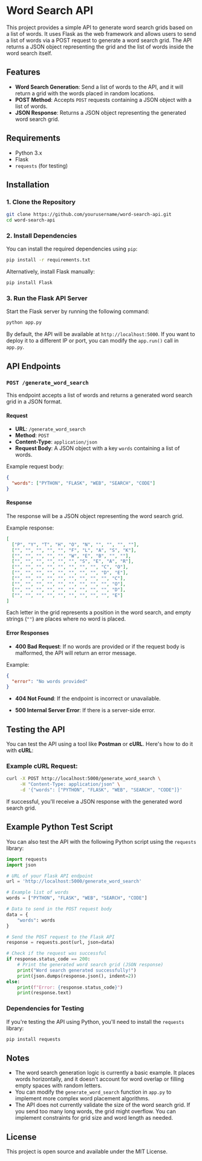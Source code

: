 # Word Search API

This project provides a simple API to generate word search grids based on a list of words. It uses Flask as the web framework and allows users to send a list of words via a POST request to generate a word search grid. The API returns a JSON object representing the grid and the list of words inside the word search itself.

## Features

- **Word Search Generation**: Send a list of words to the API, and it will return a grid with the words placed in random locations.
- **POST Method**: Accepts `POST` requests containing a JSON object with a list of words.
- **JSON Response**: Returns a JSON object representing the generated word search grid.

## Requirements

- Python 3.x
- Flask
- `requests` (for testing)

## Installation

### 1. Clone the Repository

```bash
git clone https://github.com/yourusername/word-search-api.git
cd word-search-api
```

### 2. Install Dependencies

You can install the required dependencies using `pip`:

```bash
pip install -r requirements.txt
```

Alternatively, install Flask manually:

```bash
pip install Flask
```

### 3. Run the Flask API Server

Start the Flask server by running the following command:

```bash
python app.py
```

By default, the API will be available at `http://localhost:5000`. If you want to deploy it to a different IP or port, you can modify the `app.run()` call in `app.py`.

## API Endpoints

### `POST /generate_word_search`

This endpoint accepts a list of words and returns a generated word search grid in a JSON format.

#### Request

- **URL**: `/generate_word_search`
- **Method**: `POST`
- **Content-Type**: `application/json`
- **Request Body**: A JSON object with a key `words` containing a list of words.

Example request body:

```json
{
  "words": ["PYTHON", "FLASK", "WEB", "SEARCH", "CODE"]
}
```

#### Response

The response will be a JSON object representing the word search grid.

Example response:

```json
[
  ["P", "Y", "T", "H", "O", "N", "", "", "", ""],
  ["", "", "", "", "", "F", "L", "A", "S", "K"],
  ["", "", "", "", "", "W", "E", "B", "", ""],
  ["", "", "", "", "", "", "S", "E", "A", "R"],
  ["", "", "", "", "", "", "", "", "C", "O"],
  ["", "", "", "", "", "", "", "", "D", "E"],
  ["", "", "", "", "", "", "", "", "", "C"],
  ["", "", "", "", "", "", "", "", "", "O"],
  ["", "", "", "", "", "", "", "", "", "D"],
  ["", "", "", "", "", "", "", "", "", "E"]
]
```

Each letter in the grid represents a position in the word search, and empty strings (`""`) are places where no word is placed.

#### Error Responses

- **400 Bad Request**: If no words are provided or if the request body is malformed, the API will return an error message.

Example:

```json
{
  "error": "No words provided"
}
```

- **404 Not Found**: If the endpoint is incorrect or unavailable.
  
- **500 Internal Server Error**: If there is a server-side error.

## Testing the API

You can test the API using a tool like **Postman** or **cURL**. Here's how to do it with **cURL**:

### Example cURL Request:

```bash
curl -X POST http://localhost:5000/generate_word_search \
     -H "Content-Type: application/json" \
     -d '{"words": ["PYTHON", "FLASK", "WEB", "SEARCH", "CODE"]}'
```

If successful, you'll receive a JSON response with the generated word search grid.

## Example Python Test Script

You can also test the API with the following Python script using the `requests` library:

```python
import requests
import json

# URL of your Flask API endpoint
url = 'http://localhost:5000/generate_word_search'

# Example list of words
words = ["PYTHON", "FLASK", "WEB", "SEARCH", "CODE"]

# Data to send in the POST request body
data = {
    "words": words
}

# Send the POST request to the Flask API
response = requests.post(url, json=data)

# Check if the request was successful
if response.status_code == 200:
    # Print the generated word search grid (JSON response)
    print("Word search generated successfully!")
    print(json.dumps(response.json(), indent=2))
else:
    print(f"Error: {response.status_code}")
    print(response.text)
```

### Dependencies for Testing

If you're testing the API using Python, you'll need to install the `requests` library:

```bash
pip install requests
```

## Notes

- The word search generation logic is currently a basic example. It places words horizontally, and it doesn't account for word overlap or filling empty spaces with random letters.
- You can modify the `generate_word_search` function in `app.py` to implement more complex word placement algorithms.
- The API does not currently validate the size of the word search grid. If you send too many long words, the grid might overflow. You can implement constraints for grid size and word length as needed.

## License

This project is open source and available under the MIT License.
